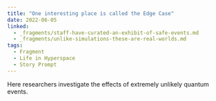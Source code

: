 ```yaml
---
title: "One interesting place is called the Edge Case"
date: 2022-06-05
linked:
  - _fragments/staff-have-curated-an-exhibit-of-safe-events.md
  - _fragments/unlike-simulations-these-are-real-worlds.md
tags:
  - Fragment
  - Life in Hyperspace
  - Story Prompt
---
```

Here researchers investigate the effects of extremely unlikely quantum events. 